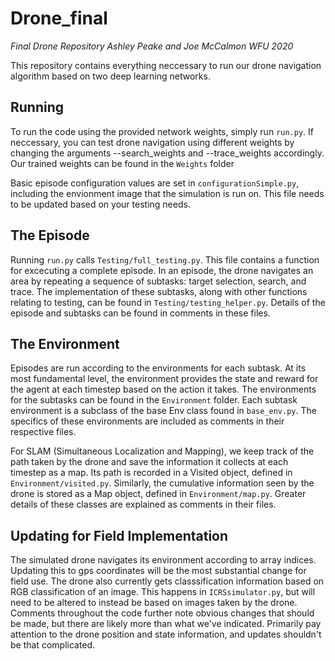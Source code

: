 # Drone_final
*Final Drone Repository Ashley Peake and Joe McCalmon WFU 2020*

This repository contains everything neccessary to run our drone navigation algorithm based on two deep learning networks.

## Running

To run the code using the provided network weights, simply run `run.py`. If neccessary, you can test drone navigation using different weights by changing the 
arguments --search_weights and --trace_weights accordingly. Our trained weights can be found in the `Weights` folder

Basic episode configuration values are set in `configurationSimple.py`, including the envionment image that the simulation is run on. This file needs to be
updated based on your testing needs.

## The Episode

Running `run.py` calls `Testing/full_testing.py`. This file contains a function for excecuting a complete episode. In an episode, the drone navigates an area by 
repeating a sequence of subtasks: target selection, search, and trace. The implementation of these subtasks, along with other functions relating to testing, 
can be found in `Testing/testing_helper.py`. Details of the episode and subtasks can be found in comments in these files.

## The Environment 

Episodes are run according to the environments for each subtask. At its most fundamental level, the environment provides the state and reward for the agent 
at each timestep based on the action it takes. The environments for the subtasks can be found in the `Environment` folder. Each subtask environment is a subclass of 
the base Env class found in `base_env.py`. The specifics of these environments are included as comments in their respective files. 

For SLAM (Simultaneous Localization and Mapping), we keep track of the path taken by the drone and save the information it collects at each timestep as a map. Its 
path is recorded in a Visited object, defined in `Environment/visited.py`. Similarly, the cumulative information seen by the drone is stored as a Map object, 
defined in `Environment/map.py`. Greater details of these classes are explained as comments in their files. 

## Updating for Field Implementation

The simulated drone navigates its environment according to array indices. Updating this to gps coordinates will be the most substantial change for field use.
The drone also currently gets classsification information based on RGB classification of an image. This happens in `ICRSsimulator.py`, but will need to be
altered to instead be based on images taken by the drone. Comments throughout the code further note obvious changes that should be made, but there are likely more 
than what we've indicated. Primarily pay attention to the drone position and state information, and updates shouldn't be that complicated.
